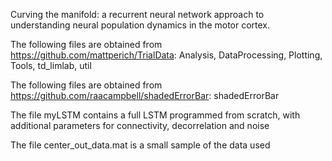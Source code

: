 Curving the manifold: a recurrent neural network approach to understanding neural population dynamics in the motor cortex. 

The following files are obtained from https://github.com/mattperich/TrialData: Analysis, DataProcessing, Plotting, Tools, td_limlab, util

The following files are obtained from https://github.com/raacampbell/shadedErrorBar: shadedErrorBar

The file myLSTM contains a full LSTM programmed from scratch, with additional parameters for connectivity, decorrelation and noise

The file center_out_data.mat is a small sample of the data used
